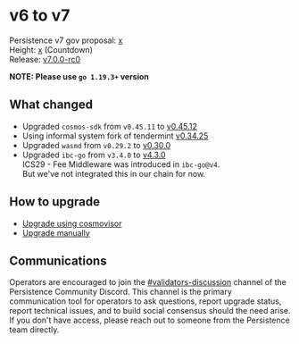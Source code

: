 # v6 to v7

Persistence v7 gov proposal: [x](https://testnet.ping.pub/test-core-1/gov/x) \
Height: [x](https://testnet.ping.pub/test-core-1/gov/x) (Countdown) \
Release: [v7.0.0-rc0](https://github.com/persistenceOne/persistenceCore/releases/tag/v7.0.0-rc0)

**NOTE: Please use `go 1.19.3+` version**

## What changed

- Upgraded `cosmos-sdk` from `v0.45.11` to [v0.45.12](https://github.com/cosmos/cosmos-sdk/blob/v0.45.12/CHANGELOG.md)
- Using informal system fork of tendermint [v0.34.25](https://github.com/informalsystems/tendermint/blob/v0.34.25/CHANGELOG.md)
- Upgraded `wasmd` from `v0.29.2` to [v0.30.0](https://github.com/CosmWasm/wasmd/blob/v0.30.0/CHANGELOG.md)
- Upgraded `ibc-go` from `v3.4.0` to [v4.3.0](https://github.com/cosmos/ibc-go/releases/tag/v4.3.0)  
    ICS29 - Fee Middleware was introduced in `ibc-go@v4`.  
    But we've not integrated this in our chain for now.

## How to upgrade

- [Upgrade using cosmovisor](https://docs.persistence.one/build/nodes-and-endpoints/join-testnet#cosmovisor)
- [Upgrade manually](https://docs.persistence.one/build/nodes-and-endpoints/join-testnet#manual-option)

## Communications

Operators are encouraged to join the [#validators-discussion](https://discord.gg/hnvDDzRFrV)
channel of the Persistence Community Discord. This channel is the primary communication tool
for operators to ask questions, report upgrade status, report technical issues, and to build
social consensus should the need arise. If you don't have access, please reach out to someone
from the Persistence team directly.
